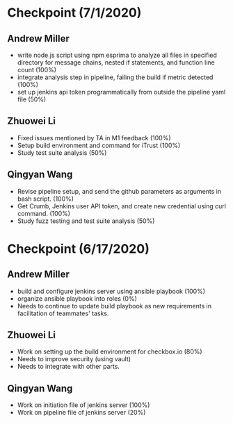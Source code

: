 # Checkpoint (7/1/2020)

## Andrew Miller
- write node.js script using npm esprima to analyze all files in specified directory for message chains, nested if statements, and function line count (100%)
- integrate analysis step in pipeline, failing the build if metric detected (100%)
- set up jenkins api token programmatically from outside the pipeline yaml file (50%)

## Zhuowei Li
- Fixed issues mentioned by TA in M1 feedback (100%)
- Setup build environment and command for iTrust (100%)
- Study test suite analysis (50%)

## Qingyan Wang
- Revise pipeline setup, and send the github parameters as arguments in bash script. (100%)
- Get Crumb, Jenkins user API token, and create new credential using curl command. (100%)
- Study fuzz testing and test suite analysis (50%)


# Checkpoint (6/17/2020)

## Andrew Miller
- build and configure jenkins server using ansible playbook (100%)
- organize ansible playbook into roles (0%)
- Needs to continue to update build playbook as new requirements in facilitation of teammates' tasks.

## Zhuowei Li
- Work on setting up the build environment for checkbox.io (80%)
- Needs to improve security (using vault)
- Needs to integrate with other parts.

## Qingyan Wang
- Work on initiation file of jenkins server (100%)
- Work on pipeline file of jenkins server (20%)
